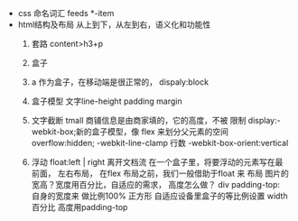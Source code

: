 - css 命名词汇
  feeds *-item
- html结构及布局
从上到下，从左到右，语义化和功能性
  1. 套路
  content>h3+p
  2. 盒子
  3. a 作为盒子，在移动端是很正常的，
  dispaly:block
  4. 盒子模型 
  文字line-height padding margin
  5. 文字截断
  tmall 商铺信息是由商家填的，它的高度，不被
  限制
  display:-webkit-box;新的盒子模型，像
  flex 来划分父元素的空间
  overflow:hidden;
  -webkit-line-clamp 行数
  -webkit-box-orient:vertical

  6. 浮动  float:left | right 
  离开文档流
  在一个盒子里，将要浮动的元素写在最前面，
  左右布局，
  在flex 布局之前，我们一般借助于float 来
  布局
  图片的宽高？宽度用百分比，自适应的需求，
  高度怎么做？ div padding-top: 自身的宽度来
  做比例100%  正方形
  自适应设备里盒子的等比例设置 width 百分比
  高度用padding-top
  
  